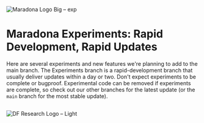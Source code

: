 ![Maradona Logo Big – exp](https://github.com/user-attachments/assets/cc7958a8-d5e7-4f44-a0b1-4e6ba4e1db9f)

# Maradona Experiments: Rapid Development, Rapid Updates

Here are several experiments and new features we're planning to add to the main branch. The Experiments branch is a rapid-development branch that usually deliver updates within a day or two. Don't expect experiments to be complete or bugproof. Experimental code can be removed if experiments are complete, so check out our other branches for the latest update (or the `main` branch for the most stable update). 

## 
![DF Research Logo – Light](https://github.com/user-attachments/assets/4b31ed76-920b-4e30-bad8-ce4bea106a65)
